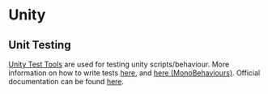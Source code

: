 # Unity
## Unit Testing
[Unity Test Tools](https://www.assetstore.unity3d.com/en/#!/content/13802) are used for testing unity scripts/behaviour. More information on how to write tests [here](https://blogs.unity3d.com/2014/07/28/unit-testing-at-the-speed-of-light-with-unity-test-tools/), and [here (MonoBehaviours)](https://blogs.unity3d.com/2014/06/03/unit-testing-part-2-unit-testing-monobehaviours/). Official documentation can be found [here](https://bitbucket.org/Unity-Technologies/unitytesttools/wiki/Home).
